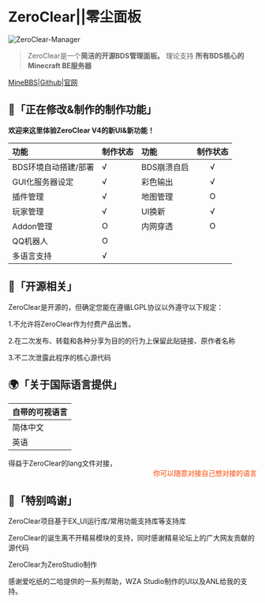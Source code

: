 
# ZeroClear||零尘面板

![ZeroClear-Manager](https://socialify.git.ci/Litezero/ZeroClear-Manager/image?description=1&descriptionEditable=%E6%96%B0%E6%97%B6%E4%BB%A3BDS%E6%9C%8D%E5%8A%A1%E5%99%A8%E7%AE%A1%E7%90%86%E9%9D%A2%E6%9D%BF&font=Raleway&forks=1&issues=1&language=1&logo=https%3A%2F%2Fs1.ax1x.com%2F2022%2F11%2F11%2FzCmh0e.png&name=1&pattern=Floating%20Cogs&pulls=1&stargazers=1&theme=Light)

>ZeroClear是一个**简洁的开源BDS管理面板。** 理论支持 **所有BDS核心的Minecraft BE服务器**

[MineBBS](https://www.minebbs.com/resources/zeroclear.1820/)|[Github](https://github.com/Litezero/ZeroClear-Manager)|[官网](https://zeroclear.cn)

## 🏹「正在修改&制作的制作功能」
**欢迎来这里体验ZeroClear V4的新UI&新功能！**


|   功能 | 制作状态 |  功能 | 制作状态 |
| :-- | :---- | :---- | :----: |
| BDS环境自动搭建/部署 |  √ |BDS崩溃自启| √
| GUI化服务器设定 |  √ |彩色输出|√
| 插件管理 |  √  |地图管理  |O 
| 玩家管理  |   √ |UI换新|√
| Addon管理  |   O|内网穿透|O 
| QQ机器人  |   O  |
| 多语言支持  |   √ |

## 🌆「开源相关」

ZeroClear是开源的，但确定您能在遵循LGPL协议以外遵守以下规定：

1.不允许将ZeroClear作为付费产品出售。

2.在二次发布、转载和各种分享为目的的行为上保留此贴链接、原作者名称

3.不二次泄露此程序的核心源代码
## 🌍「关于国际语言提供」
|   自带的可视语言 |
| :-- |
| 简体中文 |
| 英语 | 

得益于ZeroClear的lang文件对接，
<span style="display:block;text-align:right;color:orangered;">你可以随意对接自己想对接的语言</span>

## 💎「特别鸣谢」
ZeroClear项目基于EX_UI运行库/常用功能支持库等支持库

ZeroClear的诞生离不开精易模块的支持，同时感谢精易论坛上的广大网友贡献的源代码

ZeroClear为ZeroStudio制作

感谢爱吃纸的二哈提供的一系列帮助，WZA Studio制作的UI以及ANL给我的支持。
